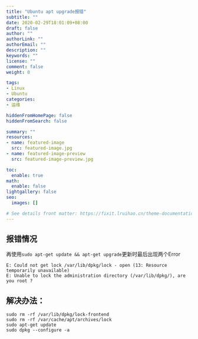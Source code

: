 ```yaml
---
title: "Ubuntu apt upgrade报错"
subtitle: ""
date: 2020-02-29T18:01:09+08:00
draft: false
author: ""
authorLink: ""
authorEmail: ""
description: ""
keywords: ""
license: ""
comment: false
weight: 0

tags:
- Linux
- Ubuntu
categories:
- 运维

hiddenFromHomePage: false
hiddenFromSearch: false

summary: ""
resources:
- name: featured-image
  src: featured-image.jpg
- name: featured-image-preview
  src: featured-image-preview.jpg

toc:
  enable: true
math:
  enable: false
lightgallery: false
seo:
  images: []

# See details front matter: https://fixit.lruihao.cn/theme-documentation-content/#front-matter
---
```


## 报错情况
再使用`sudo apt-get update && apt-get upgrade`更新时最后出现两个Error

``` shell
E: Could not get lock /var/lib/dpkg/lock - open (13: Resource temporarily unavailable)   
E: Unable to lock the administration directory (/var/lib/dpkg/), are you root ? 
```


## 解决办法：
``` shell
sudo rm -rf /var/lib/dpkg/lock-frontend  
sudo rm -rf /var/cache/apt/archives/lock  
sudo apt-get update  
sudo dpkg --configure -a
```
